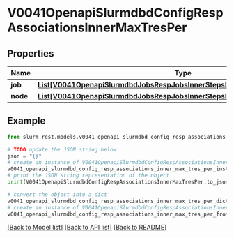 # V0041OpenapiSlurmdbdConfigRespAssociationsInnerMaxTresPer


## Properties

Name | Type | Description | Notes
------------ | ------------- | ------------- | -------------
**job** | [**List[V0041OpenapiSlurmdbdJobsRespJobsInnerStepsInnerTresRequestedMaxInner]**](V0041OpenapiSlurmdbdJobsRespJobsInnerStepsInnerTresRequestedMaxInner.md) |  | [optional] 
**node** | [**List[V0041OpenapiSlurmdbdJobsRespJobsInnerStepsInnerTresRequestedMaxInner]**](V0041OpenapiSlurmdbdJobsRespJobsInnerStepsInnerTresRequestedMaxInner.md) |  | [optional] 

## Example

```python
from slurm_rest.models.v0041_openapi_slurmdbd_config_resp_associations_inner_max_tres_per import V0041OpenapiSlurmdbdConfigRespAssociationsInnerMaxTresPer

# TODO update the JSON string below
json = "{}"
# create an instance of V0041OpenapiSlurmdbdConfigRespAssociationsInnerMaxTresPer from a JSON string
v0041_openapi_slurmdbd_config_resp_associations_inner_max_tres_per_instance = V0041OpenapiSlurmdbdConfigRespAssociationsInnerMaxTresPer.from_json(json)
# print the JSON string representation of the object
print(V0041OpenapiSlurmdbdConfigRespAssociationsInnerMaxTresPer.to_json())

# convert the object into a dict
v0041_openapi_slurmdbd_config_resp_associations_inner_max_tres_per_dict = v0041_openapi_slurmdbd_config_resp_associations_inner_max_tres_per_instance.to_dict()
# create an instance of V0041OpenapiSlurmdbdConfigRespAssociationsInnerMaxTresPer from a dict
v0041_openapi_slurmdbd_config_resp_associations_inner_max_tres_per_from_dict = V0041OpenapiSlurmdbdConfigRespAssociationsInnerMaxTresPer.from_dict(v0041_openapi_slurmdbd_config_resp_associations_inner_max_tres_per_dict)
```
[[Back to Model list]](../README.md#documentation-for-models) [[Back to API list]](../README.md#documentation-for-api-endpoints) [[Back to README]](../README.md)


